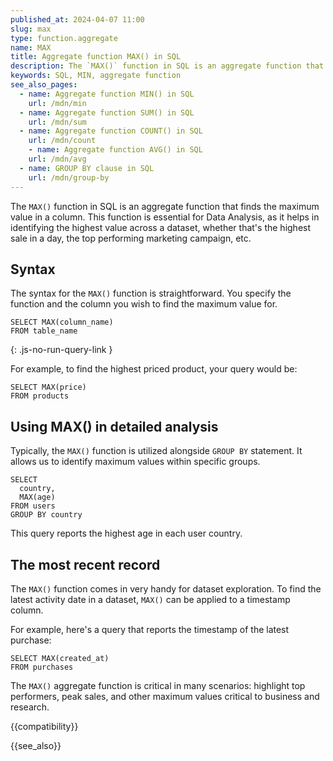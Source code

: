 ```yaml
---
published_at: 2024-04-07 11:00
slug: max
type: function.aggregate
name: MAX
title: Aggregate function MAX() in SQL
description: The `MAX()` function in SQL is an aggregate function that returns the largest value in a selected column.
keywords: SQL, MIN, aggregate function
see_also_pages:
  - name: Aggregate function MIN() in SQL
    url: /mdn/min
  - name: Aggregate function SUM() in SQL
    url: /mdn/sum
  - name: Aggregate function COUNT() in SQL
    url: /mdn/count
    - name: Aggregate function AVG() in SQL
    url: /mdn/avg
  - name: GROUP BY clause in SQL
    url: /mdn/group-by
---
```


The `MAX()` function in SQL is an aggregate function that finds the maximum value in a column. This function is essential for Data Analysis, as it helps in identifying the highest value across a dataset, whether that's the highest sale in a day, the top performing marketing campaign, etc.

## Syntax

The syntax for the `MAX()` function is straightforward. You specify the function and the column you wish to find the maximum value for.

~~~pgsql
SELECT MAX(column_name)
FROM table_name
~~~
{: .js-no-run-query-link }

For example, to find the highest priced product, your query would be:

~~~pgsql
SELECT MAX(price)
FROM products
~~~

## Using MAX() in detailed analysis

Typically, the  `MAX()` function is utilized alongside `GROUP BY` statement. It allows us to identify maximum values within specific groups.

~~~pgsql
SELECT
  country,
  MAX(age)
FROM users
GROUP BY country
~~~

This query reports the highest age in each user country.

## The most recent record

The `MAX()` function comes in very handy for dataset exploration. To find the latest activity date in a dataset, `MAX()` can be applied to a timestamp column.

For example, here's a query that reports the timestamp of the latest purchase:

~~~pgsql
SELECT MAX(created_at)
FROM purchases
~~~

The `MAX()` aggregate function is critical in many scenarios: highlight top performers, peak sales, and other maximum values critical to business and research.

{{compatibility}}

{{see_also}}
